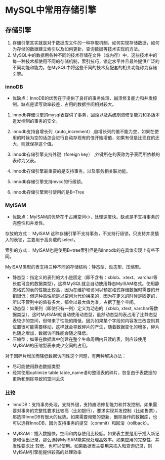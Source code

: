 # MySQL中常用存储引擎

## 存储引擎

1. 存储引擎其实就是对于数据库文件的一种存取机制，如何实现存储数据，如何为存储的数据建立索引以及如何更新，查询数据等技术实现的方法。
1. MySQL中的数据用各种不同的技术存储在文件（或内存）中，这些技术中的每一种技术都使用不同的存储机制，索引技巧，锁定水平并且最终提供广泛的不同功能和能力。在MySQL中将这些不同的技术及配套的相关功能称为存储引擎。

### innoDB

- 优缺点：InnoDB的优势在于提供了良好的事务处理、崩溃修复能力和并发控制。缺点是读写效率较差，占用的数据空间相对较大。

1. innodb存储引擎的mysql表提供了事务，回滚以及系统崩溃修复能力和多版本迸发控制的事务的安全。

1. innodb支持自增长列（auto_increment）,自增长列的值不能为空，如果在使用的时候为空的话怎会进行自动存现有的值开始增值，如果有但是比现在的还大，则就保存这个值。

1. innodb存储引擎支持外键（foreign key） ,外键所在的表称为子表而所依赖的表称为父表。

1. innodb存储引擎最重要的是支持事务，以及事务相关联功能。

1. innodb存储引擎支持mvcc的行级锁。

1. innodb存储引擎索引使用的是B+Tree

### MyISAM

- 优缺点：MyISAM的优势在于占用空间小，处理速度快。缺点是不支持事务的完整性和并发性。

存放的方式： MyISAM 这种存储引擎不支持事务，不支持行级锁，只支持并发插入的表锁，主要用于高负载的select。

索引的方式： MyISAM也是使用B+tree索引但是和Innodb的在具体实现上有些不同。

MyISAM类型的表支持三种不同的存储结构：静态型、动态型、压缩型。

- 静态型：指定义的表列的大小是固定（即不含有：xblob、xtext、varchar等长度可变的数据类型），这样MySQL就会自动使用静态MyISAM格式。使用静态格式的表的性能比较高，因为在维护和访问以预定格式存储数据时需要的开销很低；但这种高性能是以空间为代价换来的，因为在定义的时候是固定的，所以不管列中的值有多大，都会以最大值为准，占据了整个空间。
- 动态型：如果列（即使只有一列）定义为动态的（xblob, xtext, varchar等数据类型），这时MyISAM就自动使用动态型，虽然动态型的表占用了比静态型表较少的空间，但带来了性能的降低，因为如果某个字段的内容发生改变则其位置很可能需要移动，这样就会导致碎片的产生，随着数据变化的增多，碎片也随之增加，数据访问性能会随之降低。
- 压缩型：如果在数据库中创建在整个生命周期内只读的表，则应该使用MyISAM的压缩型表来减少空间的占用。

对于因碎片增加而降低数据访问性这个问题，有两种解决办法：

- 尽可能使用静态数据类型
- 经常使用optimize table table_name语句整理表的碎片，恢复由于表数据的更新和删除导致的空间丢失

### 比较

- InnoDB：支持事务处理，支持外键，支持崩溃修复能力和并发控制。如果需要对事务的完整性要求比较高（比如银行），要求实现并发控制（比如售票），那选择InnoDB有很大的优势。如果需要频繁的更新、删除操作的数据库，也可以选择InnoDB，因为支持事务的提交（commit）和回滚（rollback）。

- MyISAM：插入数据快，空间和内存使用比较低。如果表主要是用于插入新记录和读出记录，那么选择MyISAM能实现处理高效率。如果应用的完整性、并发性要求比 较低，也可以使用。如果数据表主要用来插入和查询记录，则MyISAM引擎能提供较高的处理效率
